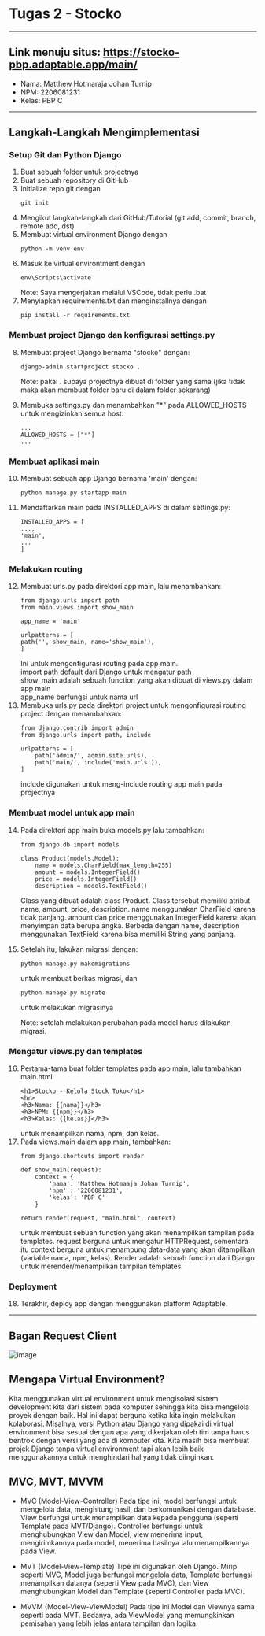 # Tugas 2 - Stocko
<hr>

## Link menuju situs: https://stocko-pbp.adaptable.app/main/
- Nama: Matthew Hotmaraja Johan Turnip
- NPM: 2206081231
- Kelas: PBP C
<hr>

## Langkah-Langkah Mengimplementasi

### Setup Git dan Python Django
  1. Buat sebuah folder untuk projectnya
  2. Buat sebuah repository di GitHub
  3. Initialize repo git dengan
     ```
     git init
     ```
  4. Mengikut langkah-langkah dari GitHub/Tutorial (git add, commit, branch, remote add, dst)
  5. Membuat virtual environment Django dengan
     ```
     python -m venv env
     ```
  6. Masuk ke virtual environtment dengan
     ```
     env\Scripts\activate
     ```
     Note: Saya mengerjakan melalui VSCode, tidak perlu .bat
  7. Menyiapkan requirements.txt dan menginstallnya dengan
     ```
     pip install -r requirements.txt
     ``` 

### Membuat project Django dan konfigurasi settings.py
  8. Membuat project Django bernama "stocko" dengan:
     ```
     django-admin startproject stocko .
     ```
     Note: pakai . supaya projectnya dibuat di folder yang sama (jika tidak maka akan membuat folder baru di dalam folder sekarang)

  9. Membuka settings.py dan menambahkan "*" pada ALLOWED_HOSTS untuk mengizinkan semua host:
     ```
     ...
     ALLOWED_HOSTS = ["*"]
     ...
     ```
### Membuat aplikasi main
  10. Membuat sebuah app Django bernama 'main' dengan:
      ```
      python manage.py startapp main
      ```
  11. Mendaftarkan main pada INSTALLED_APPS di dalam settings.py:
      ```
      INSTALLED_APPS = [
      ...,
      'main',
      ...
      ]
      ```

### Melakukan routing
  12. Membuat urls.py pada direktori app main, lalu menambahkan:
      ```
      from django.urls import path
      from main.views import show_main

      app_name = 'main'

      urlpatterns = [
      path('', show_main, name='show_main'),
      ]
      ```
      Ini untuk mengonfigurasi routing pada app main. <br>
      import path default dari Django untuk mengatur path <br>
      show_main adalah sebuah function yang akan dibuat di views.py dalam app main <br>
      app_name berfungsi untuk nama url <br>
  13. Membuka urls.py pada direktori project untuk mengonfigurasi routing project dengan menambahkan:
      ```
      from django.contrib import admin
      from django.urls import path, include
      
      urlpatterns = [
          path('admin/', admin.site.urls),
          path('main/', include('main.urls')),
      ]
      ```
      include digunakan untuk meng-include routing app main pada projectnya

### Membuat model untuk app main
  14. Pada direktori app main buka models.py lalu tambahkan:
      ```
      from django.db import models

      class Product(models.Model):
          name = models.CharField(max_length=255)
          amount = models.IntegerField()
          price = models.IntegerField()
          description = models.TextField()
      ```

      Class yang dibuat adalah class Product. Class tersebut memiliki atribut name, amount, price, description. name menggunakan CharField karena tidak         panjang. amount dan price menggunakan IntegerField karena akan menyimpan data berupa angka. Berbeda dengan name, description menggunakan TextField        karena bisa memiliki String yang panjang.

  15. Setelah itu, lakukan migrasi dengan:
      ```
      python manage.py makemigrations
      ```

      untuk membuat berkas migrasi, dan
      ```
      python manage.py migrate
      ```

      untuk melakukan migrasinya

      Note: setelah melakukan perubahan pada model harus dilakukan migrasi.

### Mengatur views.py dan templates
  16. Pertama-tama buat folder templates pada app main, lalu tambahkan main.html
      ```
      <h1>Stocko - Kelola Stock Toko</h1>
      <hr>
      <h3>Nama: {{nama}}</h3>
      <h3>NPM: {{npm}}</h3>
      <h3>Kelas: {{kelas}}</h3>
      ```
      untuk menampilkan nama, npm, dan kelas.
  17. Pada views.main dalam app main, tambahkan:
      ```
      from django.shortcuts import render

      def show_main(request):
          context = {
              'nama': 'Matthew Hotmaaja Johan Turnip',
              'npm' : '2206081231',
              'kelas': 'PBP C'
          }
  
      return render(request, "main.html", context)
      ```
      untuk membuat sebuah function yang akan menampilkan tampilan pada templates. request berguna untuk mengatur HTTPRequest, sementara itu context      berguna untuk menampung data-data yang akan ditampilkan (variable nama, npm, kelas). Render adalah sebuah function dari Django untuk merender/menampilkan tampilan templates.

### Deployment
  18. Terakhir, deploy app dengan menggunakan platform Adaptable.
<hr>

## Bagan Request Client
![image](https://github.com/matthewhjt/stocko/assets/112328487/da86070f-1937-4f04-8a04-08fdac1bced8)

## Mengapa Virtual Environment?
Kita menggunakan virtual environment untuk mengisolasi sistem development kita dari sistem pada komputer sehingga kita bisa mengelola proyek dengan baik. Hal ini dapat berguna ketika kita ingin melakukan kolaborasi. Misalnya, versi Python atau Django yang dipakai di virtual environment bisa sesuai dengan apa yang dikerjakan oleh tim tanpa harus bentrok dengan versi yang ada di komputer kita. Kita masih bisa membuat projek Django tanpa virtual environment tapi akan lebih baik menggunakannya untuk menghindari hal yang tidak diinginkan.

## MVC, MVT, MVVM
- MVC (Model-View-Controller)
  Pada tipe ini, model berfungsi untuk mengelola data, menghitung hasil, dan berkomunikasi dengan database. View berfungsi untuk menampilkan data kepada pengguna (seperti Template pada MVT/Django). Controller berfungsi untuk menghubungkan View dan Model, view menerima input, mengirimkannya pada model, menerima hasilnya lalu menampilkannya pada View.
  
- MVT (Model-View-Template)
  Tipe ini digunakan oleh Django. Mirip seperti MVC, Model juga berfungsi mengelola data, Template berfungsi menampilkan datanya (seperti View pada MVC), dan View menghubungkan Model dan Template (seperti Controller pada MVC).
  
- MVVM (Model-View-ViewModel)
  Pada tipe ini Model dan Viewnya sama seperti pada MVT. Bedanya, ada ViewModel yang memungkinkan pemisahan yang lebih jelas antara tampilan dan logika. 
  
      

      
      


     
